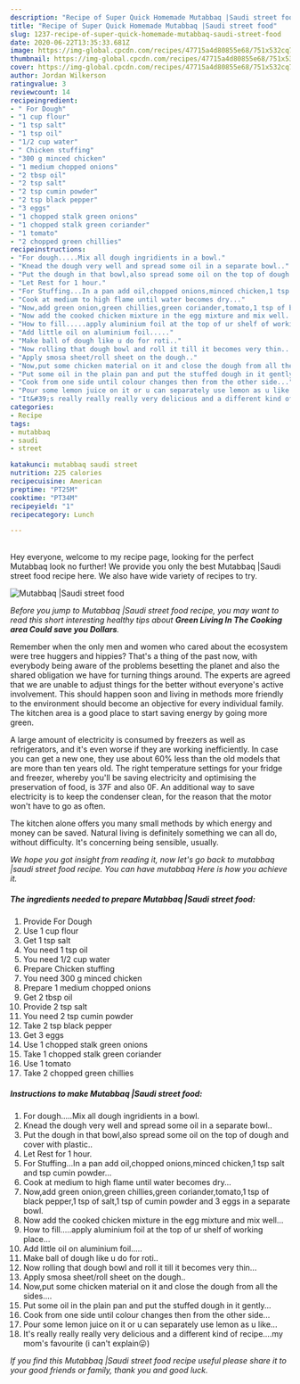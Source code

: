 ```yaml
---
description: "Recipe of Super Quick Homemade Mutabbaq |Saudi street food"
title: "Recipe of Super Quick Homemade Mutabbaq |Saudi street food"
slug: 1237-recipe-of-super-quick-homemade-mutabbaq-saudi-street-food
date: 2020-06-22T13:35:33.681Z
image: https://img-global.cpcdn.com/recipes/47715a4d80855e68/751x532cq70/mutabbaq-saudi-street-food-recipe-main-photo.jpg
thumbnail: https://img-global.cpcdn.com/recipes/47715a4d80855e68/751x532cq70/mutabbaq-saudi-street-food-recipe-main-photo.jpg
cover: https://img-global.cpcdn.com/recipes/47715a4d80855e68/751x532cq70/mutabbaq-saudi-street-food-recipe-main-photo.jpg
author: Jordan Wilkerson
ratingvalue: 3
reviewcount: 14
recipeingredient:
- " For Dough"
- "1 cup flour"
- "1 tsp salt"
- "1 tsp oil"
- "1/2 cup water"
- " Chicken stuffing"
- "300 g minced chicken"
- "1 medium chopped onions"
- "2 tbsp oil"
- "2 tsp salt"
- "2 tsp cumin powder"
- "2 tsp black pepper"
- "3 eggs"
- "1 chopped stalk green onions"
- "1 chopped stalk green coriander"
- "1 tomato"
- "2 chopped green chillies"
recipeinstructions:
- "For dough.....Mix all dough ingridients in a bowl."
- "Knead the dough very well and spread some oil in a separate bowl.."
- "Put the dough in that bowl,also spread some oil on the top of dough and cover with plastic.."
- "Let Rest for 1 hour."
- "For Stuffing...In a pan add oil,chopped onions,minced chicken,1 tsp salt and tsp cumin powder..."
- "Cook at medium to high flame until water becomes dry..."
- "Now,add green onion,green chillies,green coriander,tomato,1 tsp of black pepper,1 tsp of salt,1 tsp of cumin powder and 3 eggs in a separate bowl."
- "Now add the cooked chicken mixture in the egg mixture and mix well..."
- "How to fill.....apply aluminium foil at the top of ur shelf of working place..."
- "Add little oil on aluminium foil....."
- "Make ball of dough like u do for roti.."
- "Now rolling that dough bowl and roll it till it becomes very thin..."
- "Apply smosa sheet/roll sheet on the dough.."
- "Now,put some chicken material on it and close the dough from all the sides...."
- "Put some oil in the plain pan and put the stuffed dough in it gently..."
- "Cook from one side until colour changes then from the other side..."
- "Pour some lemon juice on it or u can separately use lemon as u like..."
- "It&#39;s really really really very delicious and a different kind of recipe....my mom&#39;s favourite (i can&#39;t explain😛)"
categories:
- Recipe
tags:
- mutabbaq
- saudi
- street

katakunci: mutabbaq saudi street 
nutrition: 225 calories
recipecuisine: American
preptime: "PT25M"
cooktime: "PT34M"
recipeyield: "1"
recipecategory: Lunch

---
```

<br>
Hey everyone, welcome to my recipe page, looking for the perfect Mutabbaq  look no further! We provide you only the best Mutabbaq |Saudi street food recipe here. We also have wide variety of recipes to try.
<br>


![Mutabbaq |Saudi street food](https://img-global.cpcdn.com/recipes/47715a4d80855e68/751x532cq70/mutabbaq-saudi-street-food-recipe-main-photo.jpg)

<i>Before you jump to Mutabbaq |Saudi street food recipe, you may want to read this short interesting healthy tips about 
<strong>Green Living In The Cooking area Could save you Dollars</strong>.</i>
</br>

Remember when the only men and women who cared about the ecosystem were tree huggers and hippies? That's a thing of the past now, with everybody being aware of the problems besetting the planet and also the shared obligation we have for turning things around. The experts are agreed that we are unable to adjust things for the better without everyone's active involvement. This should happen soon and living in methods more friendly to the environment should become an objective for every individual family. The kitchen area is a good place to start saving energy by going more green.

A large amount of electricity is consumed by freezers as well as refrigerators, and it's even worse if they are working inefficiently. In case you can get a new one, they use about 60% less than the old models that are more than ten years old. The right temperature settings for your fridge and freezer, whereby you'll be saving electricity and optimising the preservation of food, is 37F and also 0F. An additional way to save electricity is to keep the condenser clean, for the reason that the motor won't have to go as often.

The kitchen alone offers you many small methods by which energy and money can be saved. Natural living is definitely something we can all do, without difficulty. It's concerning being sensible, usually.


<i>We hope you got insight from reading it, now let's go back to mutabbaq |saudi street food recipe. You can have mutabbaq  Here is how you achieve it.
</i>

##### The ingredients needed to prepare Mutabbaq |Saudi street food:

1. Provide  For Dough
1. Use 1 cup flour
1. Get 1 tsp salt
1. You need 1 tsp oil
1. You need 1/2 cup water
1. Prepare  Chicken stuffing
1. You need 300 g minced chicken
1. Prepare 1 medium chopped onions
1. Get 2 tbsp oil
1. Provide 2 tsp salt
1. You need 2 tsp cumin powder
1. Take 2 tsp black pepper
1. Get 3 eggs
1. Use 1 chopped stalk green onions
1. Take 1 chopped stalk green coriander
1. Use 1 tomato
1. Take 2 chopped green chillies


##### Instructions to make Mutabbaq |Saudi street food:

1. For dough.....Mix all dough ingridients in a bowl.
1. Knead the dough very well and spread some oil in a separate bowl..
1. Put the dough in that bowl,also spread some oil on the top of dough and cover with plastic..
1. Let Rest for 1 hour.
1. For Stuffing...In a pan add oil,chopped onions,minced chicken,1 tsp salt and tsp cumin powder...
1. Cook at medium to high flame until water becomes dry...
1. Now,add green onion,green chillies,green coriander,tomato,1 tsp of black pepper,1 tsp of salt,1 tsp of cumin powder and 3 eggs in a separate bowl.
1. Now add the cooked chicken mixture in the egg mixture and mix well...
1. How to fill.....apply aluminium foil at the top of ur shelf of working place...
1. Add little oil on aluminium foil.....
1. Make ball of dough like u do for roti..
1. Now rolling that dough bowl and roll it till it becomes very thin...
1. Apply smosa sheet/roll sheet on the dough..
1. Now,put some chicken material on it and close the dough from all the sides....
1. Put some oil in the plain pan and put the stuffed dough in it gently...
1. Cook from one side until colour changes then from the other side...
1. Pour some lemon juice on it or u can separately use lemon as u like...
1. It&#39;s really really really very delicious and a different kind of recipe....my mom&#39;s favourite (i can&#39;t explain😛)


<i>If you find this Mutabbaq |Saudi street food recipe useful please share it to your good friends or family, thank you and good luck.</i>
